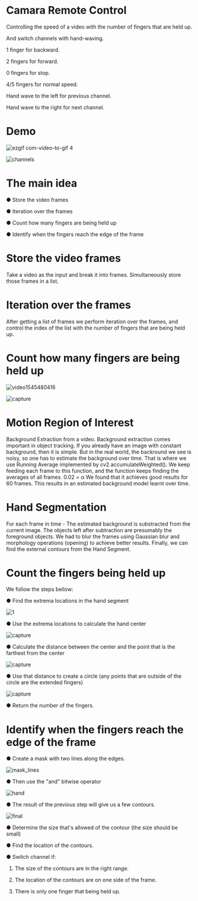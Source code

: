 
# Camara Remote Control  
Controlling the speed of a video with the number of fingers that are held up.

And switch channels with hand-waving.

 1 finger for backward.

 2 fingers for forward.

 0 fingers for stop.

 4/5 fingers for normal speed.

 Hand wave to the left for previous channel.
 
 Hand wave to the right for next channel.




# Demo

![ezgif com-video-to-gif 4](https://user-images.githubusercontent.com/40145410/50739674-39baac80-11ec-11e9-9215-46bb1a86fd92.gif)

![channels](https://user-images.githubusercontent.com/40145410/57572426-db643b80-7422-11e9-9d8e-01d6c982efc7.gif)




# The main idea

● Store the video frames

● Iteration over the frames

● Count how many fingers are being held up

● Identify when the fingers reach the edge of the frame  

# Store the video frames
Take a video as the input and break it into frames. Simultaneously store those frames in a list.

# Iteration over the frames
After getting a list of frames we perform iteration over the frames, and control the index of the list with the number of fingers that are being held up.

# Count how many fingers are being held up

![video1545480416](https://user-images.githubusercontent.com/40145410/50406760-26164b80-07d3-11e9-8bee-ccc3980f445a.gif) 


![capture](https://user-images.githubusercontent.com/40145410/50406794-dd12c700-07d3-11e9-86da-fada81684e47.PNG)


# Motion Region of Interest
Background Extraction from a video. Background extraction comes important in object tracking. If you already have an image with constant background, then it is simple. But in the real world, the backround we see is noisy, so one has to estimate the background over time. That is where we use Running Average implemented by ​cv2.accumulateWeighted(). We keep feeding each frame to this function, and the function keeps finding the averages of all frames. 0.02 = α We found that it achieves good results for 60 frames. This results in an estimated background model learnt over time.


# Hand Segmentation
For each frame in time - The estimated background is substracted from the current image. The objects left after subtraction are presumably the foreground objects. We had to blur the frames using ​Gaussian blur ​and morphology operations (​opening​) to ​achieve better results. Finally, we can find the external contours from the Hand Segment.

# Count the fingers being held up 
We follow the steps bellow: 


● Find the extrema locations in the hand segment

![1](https://user-images.githubusercontent.com/40145410/50377346-54a1f400-0624-11e9-9669-133a7a101086.PNG)

●  Use the extrema locations to calculate the hand center

![capture](https://user-images.githubusercontent.com/40145410/50377348-7307ef80-0624-11e9-8847-f5b047dfec78.PNG)


● Calculate the distance between the center and the point that is the farthest from the center

![capture](https://user-images.githubusercontent.com/40145410/50377359-93d04500-0624-11e9-9354-8dec40f4dcac.PNG)


● Use that distance to create a circle (any points that are outside of the circle are the extended fingers) 

![capture](https://user-images.githubusercontent.com/40145410/50377366-b06c7d00-0624-11e9-9ae9-a7a359aaffbe.PNG)



● Return the number of the fingers. 


# Identify when the fingers reach the edge of the frame


● Create a mask with two lines along the edges.

![mask_lines](https://user-images.githubusercontent.com/40145410/57573093-e53e6c80-742b-11e9-940f-859fc0c61e24.PNG)

● Then use the "and" bitwise operator


![hand](https://user-images.githubusercontent.com/40145410/57572655-1ae05700-7426-11e9-9c0a-c54738a56c0b.PNG) 

● The result of the previous step will give us a few contours.

![final](https://user-images.githubusercontent.com/40145410/57573163-449c7c80-742c-11e9-8998-db6c711f8f8b.PNG)

● Determine the size that's allowed of the contour (the size should be small)

● Find the location of the contours.

● Switch channel if:
  
   1) The size of the contours are in the right range.
  
   2) The location of the contours are on one side of the frame.
  
   3) There is only one finger that being held up.
